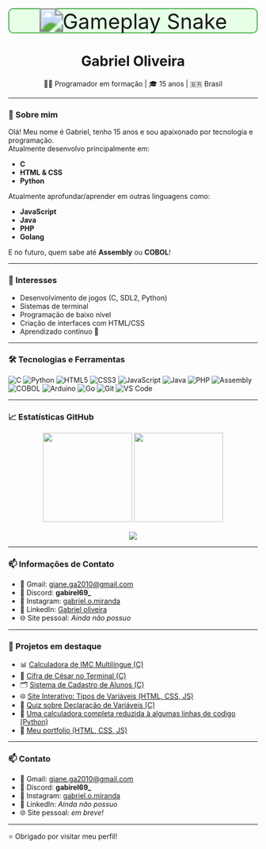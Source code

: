 <div align="center" style="border: 2px solid #4CAF50; background-color: #e6ffe6; padding: 15px; border-radius: 10px; margin-bottom: 20px;">
  <div style="transform: scale(3); transform-origin: center;">
    <img src="https://github.com/gabk9/github-contribution-grid-snake.svg/raw/main/github-contribution-grid-snake.svg" alt="Gameplay Snake" />
  </div> 
</div>
 
<h1 align="center">Gabriel Oliveira</h1>

<p align="center">
  👨‍💻 Programador em formação | 🎓 15 anos | 🇧🇷 Brasil
</p>

---

### 👋 Sobre mim

Olá! Meu nome é Gabriel, tenho 15 anos e sou apaixonado por tecnologia e programação.  
Atualmente desenvolvo principalmente em:

- **C**
- **HTML & CSS**
- **Python**

Atualmente aprofundar/aprender em outras linguagens como:

- **JavaScript**
- **Java**
- **PHP**
- **Golang**

E no futuro, quem sabe até **Assembly** ou **COBOL**!

---

### 🧠 Interesses

- Desenvolvimento de jogos (C, SDL2, Python)
- Sistemas de terminal
- Programação de baixo nível
- Criação de interfaces com HTML/CSS
- Aprendizado contínuo 🚀

---

### 🛠️ Tecnologias e Ferramentas

![C](https://img.shields.io/badge/C-blue?style=flat-square&logo=c)
![Python](https://img.shields.io/badge/Python-yellow?style=flat-square&logo=python)
![HTML5](https://img.shields.io/badge/HTML5-E34F26?style=flat-square&logo=html5&logoColor=white)
![CSS3](https://img.shields.io/badge/CSS3-1572B6?style=flat-square&logo=css3&logoColor=white)
![JavaScript](https://img.shields.io/badge/JavaScript-F7DF1E?style=flat-square&logo=javascript&logoColor=black)
![Java](https://img.shields.io/badge/Java-ED8B00?style=flat-square&logo=java&logoColor=white)
![PHP](https://img.shields.io/badge/PHP-777BB4?style=flat-square&logo=php&logoColor=white)
![Assembly](https://img.shields.io/badge/Assembly-6E4C13?style=flat-square)
![COBOL](https://img.shields.io/badge/COBOL-002D72?style=flat-square)
![Arduino](https://img.shields.io/badge/Arduino-00979D?style=flat-square&logo=arduino&logoColor=white&labelColor=00979D)
![Go](https://img.shields.io/badge/Go-00ADD8?style=flat-square&logo=go&logoColor=white)
![Git](https://img.shields.io/badge/Git-F05032?style=flat-square&logo=git&logoColor=white)
![VS Code](https://img.shields.io/badge/VSCode-007ACC?style=flat-square&logo=visual-studio-code&logoColor=white)

---

### 📈 Estatísticas GitHub

<p align="center">
  <img height="180em" src="https://github-readme-stats.vercel.app/api?username=gabk9&show_icons=true&theme=github_dark&hide_border=true" />
  <img height="180em" src="https://github-readme-stats.vercel.app/api/top-langs/?username=gabk9&layout=compact&theme=github_dark&hide_border=true" />
  <br><br>
  <img src="https://github-readme-streak-stats.herokuapp.com?user=gabk9&hide_border=true&locale=pt_BR&date_format=j%20M%5B%20Y%5D" />
</p>

---

### 📫 Informações de Contato

- 📧 Gmail: giane.ga2010@gmail.com
- 💬 Discord: **gabirel69_**
- 📸 Instagram: [gabriel.o.miranda](https://www.instagram.com/gabriel.o.miranda)
- 💼 LinkedIn: [Gabriel oliveira](https://www.linkedin.com/in/gabriel-oliveira-3b5076372)
- 🌐 Site pessoal: *Ainda não possuo*

---

### 📌 Projetos em destaque

- 📊 [Calculadora de IMC Multilíngue (C)](https://github.com/gabk9/Meus-projetos-C/blob/main/IMC.c)
- 🔐 [Cifra de César no Terminal (C)](https://github.com/gabk9/Meus-projetos-C/blob/main/CifraCesar.c)
- 🗂️ [Sistema de Cadastro de Alunos (C)](https://github.com/gabk9/Meus-projetos-C/blob/main/CadastrarAlunos.c)
- 🌐 [Site Interativo: Tipos de Variáveis (HTML, CSS, JS)](https://github.com/gabk9/Meus-projetos-Web/tree/master/Tipos-de-variaveis)
- 🧠 [Quiz sobre Declaração de Variáveis (C)](https://github.com/gabk9/Meus-projetos-C/blob/main/Variaveis.c)
- 🔢 [Uma calculadora completa reduzida à algumas linhas de codigo (Python)](https://github.com/gabk9/Meus-projetos-Python/blob/main/Testes/Calculadora.py)
- 💼 [Meu portfolio (HTML, CSS, JS)](https://github.com/gabk9/Meus-projetos-Web/tree/master/Portfolio)

---

### 📫 Contato

- 📧 Gmail: giane.ga2010@gmail.com
- 💬 Discord: **gabirel69_**
- 📸 Instagram: [gabriel.o.miranda](https://www.instagram.com/gabriel.o.miranda)
- 💼 LinkedIn: *Ainda não possuo*
- 🌐 Site pessoal: *em breve!*
---



⭐ Obrigado por visitar meu perfil!
